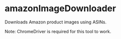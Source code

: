 # amazonImageDownloader
Downloads Amazon product images using ASINs.

Note: ChromeDriver is required for this tool to work.
